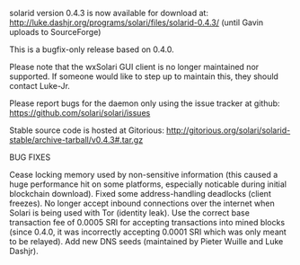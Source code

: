 solarid version 0.4.3 is now available for download at:
http://luke.dashjr.org/programs/solari/files/solarid-0.4.3/ (until Gavin uploads to SourceForge)

This is a bugfix-only release based on 0.4.0.

Please note that the wxSolari GUI client is no longer maintained nor supported. If someone would like to step up to maintain this, they should contact Luke-Jr.

Please report bugs for the daemon only using the issue tracker at github:
https://github.com/solari/solari/issues

Stable source code is hosted at Gitorious:
http://gitorious.org/solari/solarid-stable/archive-tarball/v0.4.3#.tar.gz

BUG FIXES

Cease locking memory used by non-sensitive information (this caused a huge performance hit on some platforms, especially noticable during initial blockchain download).
Fixed some address-handling deadlocks (client freezes).
No longer accept inbound connections over the internet when Solari is being used with Tor (identity leak).
Use the correct base transaction fee of 0.0005 SRI for accepting transactions into mined blocks (since 0.4.0, it was incorrectly accepting 0.0001 SRI which was only meant to be relayed).
Add new DNS seeds (maintained by Pieter Wuille and Luke Dashjr).

